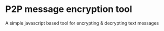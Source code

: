 # P2P message encryption tool
 A simple javascript based tool for encrypting & decrypting text messages 
